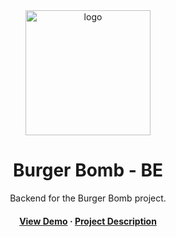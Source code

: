 <div align="center">

  <img src="https://i.imgur.com/0jb3H9m.png" alt="logo" width="200" height="auto" />
  <h1>Burger Bomb - BE</h1>

  <p>
    Backend for the Burger Bomb project.
  </p>

<h4>
    <a href="https://tomaszenko.networkmanager.pl/bb/">View Demo</a>
<span> · </span>
    <a href="https://github.com/tomaszburas/Burger-Bomb">Project Description</a>
  </h4>
</div>
